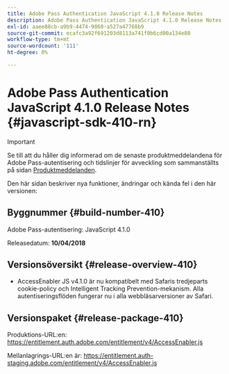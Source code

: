 ```yaml
---
title: Adobe Pass Authentication JavaScript 4.1.0 Release Notes
description: Adobe Pass Authentication JavaScript 4.1.0 Release Notes
exl-id: aaee88cb-a9b9-4474-9860-a527a47768b9
source-git-commit: ecafc3a92f691203d8113a741f0b6cd00a134e80
workflow-type: tm+mt
source-wordcount: '111'
ht-degree: 0%

---
```


# Adobe Pass Authentication JavaScript 4.1.0 Release Notes {#javascript-sdk-410-rn}

>[!IMPORTANT]
>
> Se till att du håller dig informerad om de senaste produktmeddelandena för Adobe Pass-autentisering och tidslinjer för avveckling som sammanställts på sidan [Produktmeddelanden](/help/authentication/product-announcements.md).

Den här sidan beskriver nya funktioner, ändringar och kända fel i den här versionen:

## Byggnummer {#build-number-410}

Adobe Pass-autentisering: JavaScript 4.1.0

Releasedatum: **10/04/2018**

## Versionsöversikt {#release-overview-410}

* AccessEnabler JS v4.1.0 är nu kompatibelt med Safaris tredjeparts cookie-policy och Intelligent Tracking Prevention-mekanism. Alla autentiseringsflöden fungerar nu i alla webbläsarversioner av Safari.

## Versionspaket {#release-package-410}

Produktions-URL:en: https://entitlement.auth.adobe.com/entitlement/v4/AccessEnabler.js

Mellanlagrings-URL:en är: https://entitlement.auth-staging.adobe.com/entitlement/v4/AccessEnabler.js
